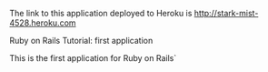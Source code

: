 The link to this application deployed to Heroku is
http://stark-mist-4528.heroku.com




Ruby on Rails Tutorial: first application

This is the first application for Ruby on Rails`

